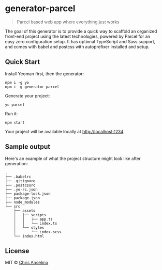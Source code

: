 # generator-parcel
> Parcel based web app where everything just works

The goal of this generator is to provide a quick way to scaffold an organized front-end project using the latest technologies, powered by Parcel for an easy zero configuration setup. It has optional TypeScript and Sass support, and comes with babel and postcss with autoprefixer installed and setup.

## Quick Start
Install Yeoman first, then the generator:
```
npm i -g yo
npm i -g generator-parcel
```

Generate your project:
```
yo parcel
```

Run it:
```
npm start
```
Your project will be available locally at [http://localhost:1234](http://localhost:1234)

## Sample output
Here's an example of what the project structure might look like after generation:
```
.
├── .babelrc
├── .gitignore
├── .postcssrc
├── .yo-rc.json
├── package-lock.json
├── package.json
├── node_modules
└── src
    ├── assets
    │   ├── scripts
    │   │   ├── app.ts
    │   │   └── index.ts
    │   └── styles
    │       └── index.scss
    └── index.html
```

## License
MIT © [Chris Anselmo](https://chrisanselmo.com/)
